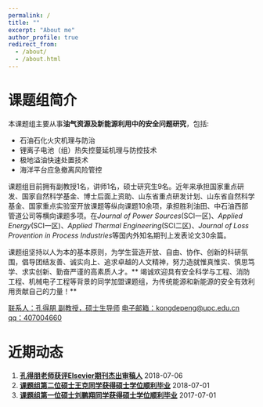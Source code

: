 ```yaml
---
permalink: /
title: ""
excerpt: "About me"
author_profile: true
redirect_from: 
  - /about/
  - /about.html
---
```


课题组简介
======
本课题组主要从事**油气资源及新能源利用中的安全问题研究**，包括:
- 石油石化火灾机理与防治
- 锂离子电池（组）热失控蔓延机理与防控技术
- 极地溢油快速处置技术
- 海洋平台应急撤离风险管控

课题组目前拥有副教授1名，讲师1名，硕士研究生9名。近年来承担国家重点研发、国家自然科学基金、博士后面上资助、山东省重点研发计划、山东省自然科学基金、国家重点实验室开放课题等纵向课题10余项，承担胜利油田、中石油西部管道公司等横向课题多项。在*Journal of Power Sources*(SCI一区)、*Applied Energy*(SCI一区)、*Applied Thermal Engineering*(SCI二区)、*Journal of Loss Provention in Process Industries*等国内外知名期刊上发表论文30余篇。

课题组坚持以人为本的基本原则，为学生营造开放、自由、协作、创新的科研氛围，倡导团结友善、诚实向上、追求卓越的人文精神，努力造就惟真惟实、慎思笃学、求实创新、勤奋严谨的高素质人才。** 竭诚欢迎具有安全科学与工程、消防工程、机械电子工程等背景的同学加盟课题组，为传统能源和新能源的安全有效利用贡献自己的力量！**

<u>联系人：孔得朋 副教授，硕士生导师</u>
<u>电子邮箱：kongdepeng@upc.edu.cn</u>
<u>qq：407004660</u>








近期动态
======
1. **[孔得朋老师获评Elsevier期刊杰出审稿人](https://depengkong.github.io//posts/2018/07/blog-post-5/)**  2018-07-06
2. **[课题组第二位硕士王克同学获得硕士学位顺利毕业](https://depengkong.github.io//posts/2018/07/blog-post-4/)**  2018-07-01
3. **[课题组第一位硕士刘鹏翔同学获得硕士学位顺利毕业](https://depengkong.github.io//posts/2017/07/blog-post-1//)**  2017-07-01



